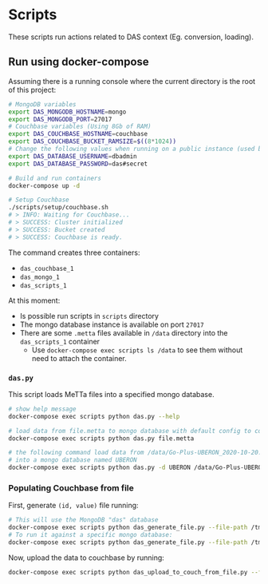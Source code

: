Scripts
===

These scripts run actions related to DAS context (Eg. conversion, loading).

## Run using docker-compose

Assuming there is a running console where the current directory is the root of this project:

```sh
# MongoDB variables
export DAS_MONGODB_HOSTNAME=mongo
export DAS_MONGODB_PORT=27017
# Couchbase variables (Using 8Gb of RAM)
export DAS_COUCHBASE_HOSTNAME=couchbase
export DAS_COUCHBASE_BUCKET_RAMSIZE=$((8*1024))
# Change the following values when running on a public instance (used by MongoDB and Couchbase)
export DAS_DATABASE_USERNAME=dbadmin
export DAS_DATABASE_PASSWORD=das#secret

# Build and run containers
docker-compose up -d

# Setup Couchbase
./scripts/setup/couchbase.sh
# > INFO: Waiting for Couchbase...
# > SUCCESS: Cluster initialized
# > SUCCESS: Bucket created
# > SUCCESS: Couchbase is ready.
```

The command creates three containers:

- `das_couchbase_1`
- `das_mongo_1`
- `das_scripts_1`

At this moment:

- Is possible run scripts in `scripts` directory
- The mongo database instance is available on port `27017`
- There are some `.metta` files available in `/data` directory into the `das_scripts_1` container
    - Use `docker-compose exec scripts ls /data` to see them without need to attach the container.

### `das.py`

This script loads MeTTa files into a specified mongo database.

```sh
# show help message
docker-compose exec scripts python das.py --help

# load data from file.metta to mongo database with default config to connection
docker-compose exec scripts python das.py file.metta

# the following command load data from /data/Go-Plus-UBERON_2020-10-20.metta file
# into a mongo database named UBERON
docker-compose exec scripts python das.py -d UBERON /data/Go-Plus-UBERON_2020-10-20.metta
```

### Populating Couchbase from file

First, generate `(id, value)` file running:

```sh
# This will use the MongoDB "das" database
docker-compose exec scripts python das_generate_file.py --file-path /tmp/all_pairs.txt
# To run it against a specific mongo database:
docker-compose exec scripts python das_generate_file.py --file-path /tmp/all_pairs.txt -d UBERON
```

Now, upload the data to couchbase by running:

```sh
docker-compose exec scripts python das_upload_to_couch_from_file.py --file-path /tmp/all_pairs.txt
```